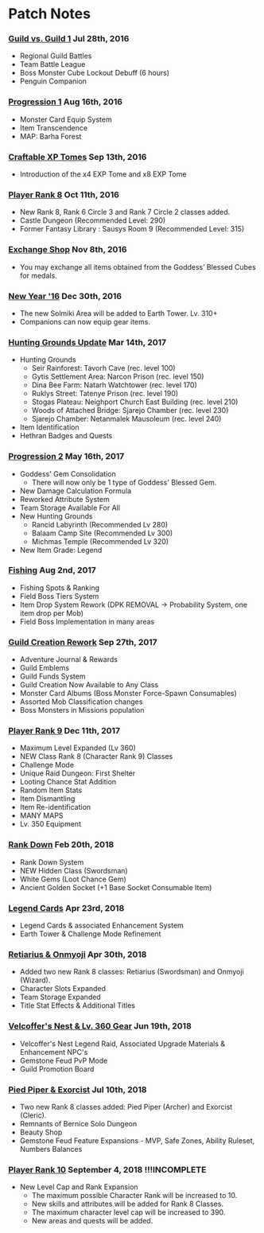 Patch Notes
=============================================================================
### [Guild vs. Guild 1](https://treeofsavior.com/page/news/view.php?n=551) Jul 28th, 2016
- Regional Guild Battles
- Team Battle League
- Boss Monster Cube Lockout Debuff (6 hours) 
- Penguin Companion

### [Progression 1](https://treeofsavior.com/page/news/view.php?n=603) Aug 16th, 2016
- Monster Card Equip System
- Item Transcendence
- MAP: Barha Forest

### [Craftable XP Tomes](https://treeofsavior.com/page/news/view.php?n=643) Sep 13th, 2016
- Introduction of the x4 EXP Tome and x8 EXP Tome

### [Player Rank 8](https://treeofsavior.com/page/news/view.php?n=677) Oct 11th, 2016
- New Rank 8, Rank 6 Circle 3 and Rank 7 Circle 2 classes added.
- Castle Dungeon (Recommended Level: 290)
- Former Fantasy Library : Sausys Room 9 (Recommended Level: 315)

### [Exchange Shop](https://treeofsavior.com/page/news/view.php?n=720) Nov 8th, 2016
- You may exchange all items obtained from the Goddess’ Blessed Cubes for medals.

### [New Year '16](https://treeofsavior.com/page/news/view.php?n=780) Dec 30th, 2016
- The new Solmiki Area will be added to Earth Tower. Lv. 310+
- Companions can now equip gear items.

### [Hunting Grounds Update](https://treeofsavior.com/page/news/view.php?n=874) Mar 14th, 2017
- Hunting Grounds
    * Seir Rainforest: Tavorh Cave (rec. level 100)
    * Gytis Settlement Area: Narcon Prison (rec. level 150)
    * Dina Bee Farm: Natarh Watchtower (rec. level 170)
  * Ruklys Street: Tatenye Prison (rec. level 190)
  * Stogas Plateau: Neighport Church East Building (rec. level 210)
  * Woods of Attached Bridge: Sjarejo Chamber (rec. level 230)
  * Sjarejo Chamber: Netanmalek Mausoleum (rec. level 240)
- Item Identification
- Hethran Badges and Quests

### [Progression 2](https://treeofsavior.com/page/news/view.php?n=975) May 16th, 2017
- Goddess' Gem Consolidation
    * There will now only be 1 type of Goddess' Blessed Gem.
- New Damage Calculation Formula
- Reworked Attribute System
- Team Storage Available For All
- New Hunting Grounds
  * Rancid Labyrinth (Recommended Lv 280)
  * Balaam Camp Site (Recommended Lv 300)
  * Michmas Temple (Recommended Lv 320)
- New Item Grade: Legend

### [Fishing](https://treeofsavior.com/page/news/view.php?n=1057) Aug 2nd, 2017
- Fishing Spots & Ranking
- Field Boss Tiers System
- Item Drop System Rework (DPK REMOVAL -> Probability System, one item drop per Mob) 
- Field Boss Implementation in many areas

### [Guild Creation Rework](https://treeofsavior.com/page/news/view.php?n=1112) Sep 27th, 2017
- Adventure Journal & Rewards
- Guild Emblems
- Guild Funds System
- Guild Creation Now Available to Any Class
- Monster Card Albums (Boss Monster Force-Spawn Consumables)
- Assorted Mob Classification changes
- Boss Monsters in Missions population

### [Player Rank 9](https://treeofsavior.com/page/news/view.php?n=1187) Dec 11th, 2017
- Maximum Level Expanded (Lv 360)
- NEW Class Rank 8 (Character Rank 9) Classes
- Challenge Mode
- Unique Raid Dungeon: First Shelter
- Looting Chance Stat Addition
- Random Item Stats
- Item Dismantling
- Item Re-identification
- MANY MAPS
- Lv. 350 Equipment

### [Rank Down](https://treeofsavior.com/page/news/view.php?n=1187) Feb 20th, 2018
- Rank Down System
- NEW Hidden Class (Swordsman)
- White Gems (Loot Chance Gem)
- Ancient Golden Socket (+1 Base Socket Consumable Item)

### [Legend Cards](https://treeofsavior.com/page/news/view.php?n=1305) Apr 23rd, 2018
- Legend Cards & associated Enhancement System
- Earth Tower & Challenge Mode Refinement

### [Retiarius & Onmyoji](https://treeofsavior.com/page/news/view.php?n=1336) Apr 30th, 2018
- Added two new Rank 8 classes: Retiarius (Swordsman) and Onmyoji (Wizard).
- Character Slots Expanded
- Team Storage Expanded
- Title Stat Effects & Additional Titles

### [Velcoffer's Nest & Lv. 360 Gear](https://treeofsavior.com/page/news/view.php?n=1371) Jun 19th, 2018
- Velcoffer's Nest Legend Raid, Associated Upgrade Materials & Enhancement NPC's
- Gemstone Feud PvP Mode
- Guild Promotion Board

### [Pied Piper & Exorcist](https://treeofsavior.com/page/news/view.php?n=1421) Jul 10th, 2018
-  Two new Rank 8 classes added: Pied Piper (Archer) and Exorcist (Cleric).
- Remnants of Bernice Solo Dungeon
- Beauty Shop
- Gemstone Feud Feature Expansions - MVP, Safe Zones, Ability Ruleset, Numbers Balances

### [Player Rank 10](https://treeofsavior.com/page/news/view.php?n=1471) September 4, 2018 !!!INCOMPLETE
- New Level Cap and Rank Expansion
  - The maximum possible Character Rank will be increased to 10.
  - New skills and attributes will be added for Rank 8 Classes.
  - The maximum character level cap will be increased to 390.
  - New areas and quests will be added.
